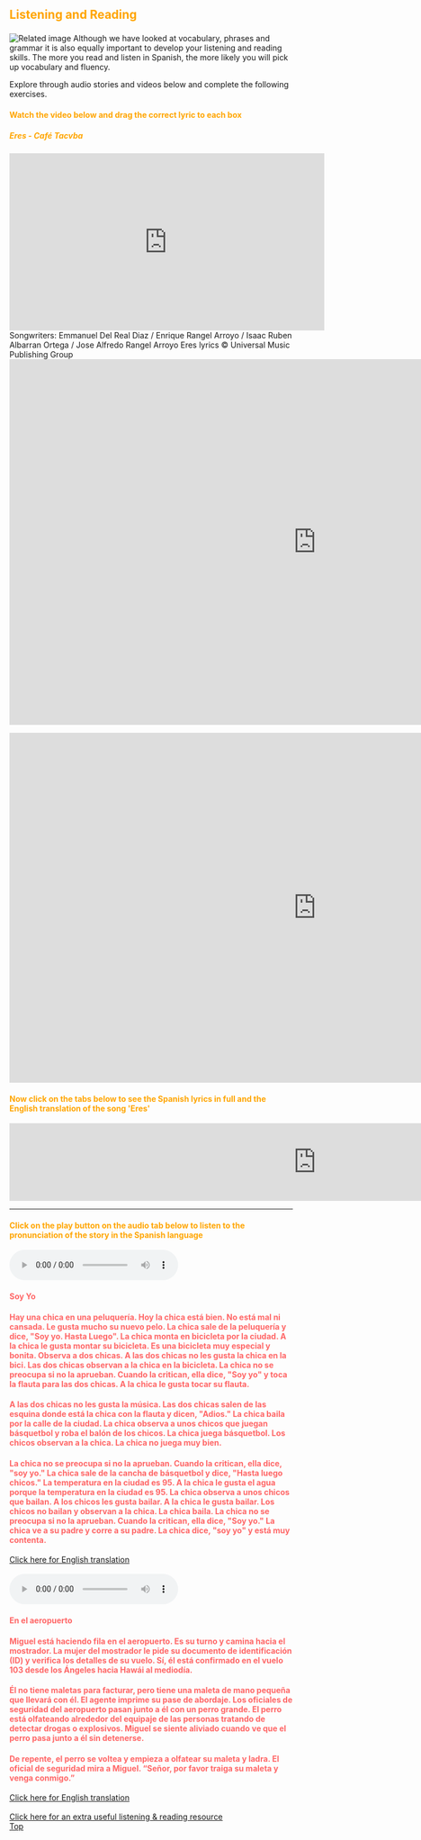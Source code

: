 <h2><p style="color:orange;">Listening and Reading</p></h2>
<p></p>
<img class="imgLeft"
src="http://catplanet.org/wp-content/uploads/2014/02/Is-silicon-the-same.jpg" 
alt="Related image">
Although we have looked at vocabulary, phrases and grammar it is also equally important to develop your listening and reading skills. The more you read and listen in Spanish, the more likely you will pick up vocabulary and fluency.
<p></p>
Explore through audio stories and videos below and complete the following exercises.
 <div style="clear:both;"> </div>
 <h4><p style="color:orange;">Watch the video below and drag the correct lyric to each box</p></h4>
 <h5><p style="color:orange;">Eres - Café Tacvba</p></h5>
 <iframe width="560" height="315" src="https://www.youtube.com/embed/98Akpf1ph2o" frameborder="0" allow="accelerometer; autoplay; encrypted-media; gyroscope; picture-in-picture" allowfullscreen></iframe>
Songwriters: Emmanuel Del Real Diaz / Enrique Rangel Arroyo / Isaac Ruben Albarran Ortega / Jose Alfredo Rangel Arroyo
Eres lyrics © Universal Music Publishing Group
 <br>
<iframe src="https://h5p.org/h5p/embed/394365" width="1090" height="650" frameborder="0" allowfullscreen="allowfullscreen"></iframe><script src="https://h5p.org/sites/all/modules/h5p/library/js/h5p-resizer.js" charset="UTF-8"></script>
<p></p>
<iframe src="https://h5p.org/h5p/embed/394368" width="1090" height="622" frameborder="0" allowfullscreen="allowfullscreen"></iframe><script src="https://h5p.org/sites/all/modules/h5p/library/js/h5p-resizer.js" charset="UTF-8"></script>
<br>
<h4><p style="color:orange;">Now click on the tabs below to see the Spanish lyrics in full and the English translation of the song 'Eres'</p></h4>
 <p></p>
<iframe src="https://h5p.org/h5p/embed/394340" width="1090" height="138" frameborder="0" allowfullscreen="allowfullscreen"></iframe><script src="https://h5p.org/sites/all/modules/h5p/library/js/h5p-resizer.js" charset="UTF-8"></script>
<hr>
<h4><p style="color:orange;">Click on the play button on the audio tab below to listen to the pronunciation of the story in the Spanish language</p></h4>
<p></p>
<audio controls>
 
  <source src="assets/css/test/TextTo.mp3" type="audio/mpeg">
  Your browser does not support the audio tag.
</audio>
<h4><p style="color:#ff6666;">Soy Yo</p></h4>
<h4><p style="color:#ff6666;">Hay una chica en una peluquería. Hoy la chica está bien. No está mal ni cansada. Le gusta mucho su nuevo pelo. La chica sale de la peluquería y dice, "Soy yo. Hasta Luego". La chica monta en bicicleta por la ciudad. A la chica le gusta montar su bicicleta. Es una bicicleta muy especial y bonita. Observa a dos chicas. A las dos chicas no les gusta la chica en la bici. Las dos chicas observan a la chica en la bicicleta. La chica no se preocupa si no la aprueban. Cuando la critican, ella dice, "Soy yo" y toca la flauta para las dos chicas. A la chica le gusta tocar su flauta. </p></h4>

<h4><p style="color:#ff6666;"> A las dos chicas no les gusta la música. Las dos chicas salen de las esquina donde está la chica con la flauta y dicen, "Adios." La chica baila por la calle de la ciudad. La chica observa a unos chicos que juegan básquetbol y roba el balón de los chicos. La chica juega básquetbol. Los chicos observan a la chica. La chica no juega muy bien. </p></h4>

 <h4><p style="color:#ff6666;">La  chica no se preocupa si no la aprueban. Cuando la critican, ella dice, "soy yo." La chica sale de la cancha de básquetbol y dice, "Hasta luego chicos." La temperatura en la ciudad es 95. A la chica le gusta el agua porque la temperatura en la ciudad es 95. La chica observa a unos chicos que bailan. A los chicos les gusta bailar. A la chica le gusta bailar. Los chicos no bailan y observan a la chica. La chica baila. La chica no se preocupa si no la aprueban. Cuando la critican, ella dice, "Soy yo." La chica ve a su padre y corre a su padre. La chica dice, "soy yo" y está muy contenta.</p></h4>
 <p>
  <a style="float:left;" href="landr1.html" class="btn2">Click here for English translation</a>
  </p>
 <div style="clear:both;"> </div>
 <br>

<audio controls>
 
  <source src="assets/css/test/AbsoluteBegReading5-Aeropuerto1.mp3" type="audio/mpeg">
  Your browser does not support the audio tag.
</audio>
<h4><p style="color:#ff6666;">En el aeropuerto</p></h4>
<h4><p style="color:#ff6666;">Miguel está haciendo fila en el aeropuerto. Es su turno y camina hacia el mostrador. La mujer del mostrador le pide su documento de identificación (ID) y verifica los detalles de su vuelo. Sí, él está confirmado en el vuelo 103 desde los Ángeles hacia Hawái al mediodía. </p></h4>

<h4><p style="color:#ff6666;"> Él no tiene maletas para facturar, pero tiene una maleta de mano pequeña que llevará con él. El agente imprime su pase de abordaje. Los oficiales de seguridad del aeropuerto pasan junto a él con un perro grande. El perro está olfateando alrededor del equipaje de las personas tratando de detectar drogas o explosivos. Miguel se siente aliviado cuando ve que el perro pasa junto a él sin detenerse. </p></h4>

<h4><p style="color:#ff6666;"> De repente, el perro se voltea y empieza a olfatear su maleta y ladra. El oficial de seguridad mira a Miguel. “Señor, por favor traiga su maleta y venga conmigo.”</p></h4>
<p>
  <a style="float:left;" href="landr2.html" class="btn2">Click here for English translation</a>
  </p>
 <div style="clear:both;"> </div>
 <br>
 <a href="http://www.bbc.co.uk/languages/spanish/mividaloca/ep01/">Click here for an extra useful listening & reading resource</a>
 <br>
<a href="#top">Top</a>

